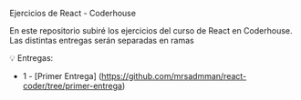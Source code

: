 Ejercicios de React - Coderhouse

En este repositorio subiré los ejercicios del curso de React en Coderhouse. Las distintas entregas serán separadas en ramas

💡 Entregas:

- 1 - [Primer Entrega] (https://github.com/mrsadmman/react-coder/tree/primer-entrega)
